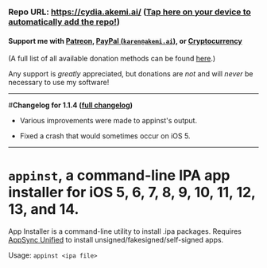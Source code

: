 ### Repo URL: https://cydia.akemi.ai/ ([Tap here on your device to automatically add the repo!](https://cydia.akemi.ai/add.php))

#### Support me with [Patreon](https://patreon.com/akemin_dayo), [PayPal (`karen@akemi.ai`)](https://paypal.me/akemindayo), or [Cryptocurrency](https://akemi.ai/?page/links#crypto)

(A full list of all available donation methods can be found [here](https://akemi.ai/?page/links#donate).)

Any support is _greatly_ appreciated, but donations are *not* and will *never* be necessary to use my software!

---

#**Changelog for 1.1.4 ([full changelog](https://cydia.akemi.ai/?page/com.linusyang.appinst-changelog))**

* Various improvements were made to appinst's output.

* Fixed a crash that would sometimes occur on iOS 5.

---

# `appinst`, a command-line IPA app installer for iOS 5, 6, 7, 8, 9, 10, 11, 12, 13, and 14.

App Installer is a command-line utility to install .ipa packages. Requires [AppSync Unified](https://cydia.akemi.ai/?page/net.angelxwind.appsyncunified) to install unsigned/fakesigned/self-signed apps.

Usage: `appinst <ipa file>`